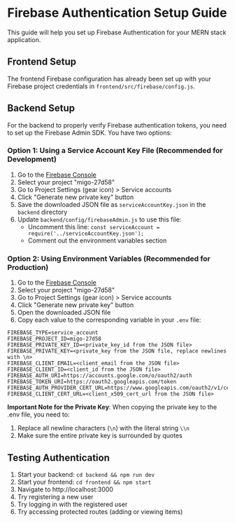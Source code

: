 # Firebase Authentication Setup Guide

This guide will help you set up Firebase Authentication for your MERN stack application.

## Frontend Setup

The frontend Firebase configuration has already been set up with your Firebase project credentials in `frontend/src/firebase/config.js`.

## Backend Setup

For the backend to properly verify Firebase authentication tokens, you need to set up the Firebase Admin SDK. You have two options:

### Option 1: Using a Service Account Key File (Recommended for Development)

1. Go to the [Firebase Console](https://console.firebase.google.com/)
2. Select your project "migo-27d58"
3. Go to Project Settings (gear icon) > Service accounts
4. Click "Generate new private key" button
5. Save the downloaded JSON file as `serviceAccountKey.json` in the `backend` directory
6. Update `backend/config/firebaseAdmin.js` to use this file:
   - Uncomment this line: `const serviceAccount = require('../serviceAccountKey.json');`
   - Comment out the environment variables section

### Option 2: Using Environment Variables (Recommended for Production)

1. Go to the [Firebase Console](https://console.firebase.google.com/)
2. Select your project "migo-27d58"
3. Go to Project Settings (gear icon) > Service accounts
4. Click "Generate new private key" button
5. Open the downloaded JSON file
6. Copy each value to the corresponding variable in your `.env` file:

```
FIREBASE_TYPE=service_account
FIREBASE_PROJECT_ID=migo-27d58
FIREBASE_PRIVATE_KEY_ID=<private_key_id from the JSON file>
FIREBASE_PRIVATE_KEY=<private_key from the JSON file, replace newlines with \n>
FIREBASE_CLIENT_EMAIL=<client_email from the JSON file>
FIREBASE_CLIENT_ID=<client_id from the JSON file>
FIREBASE_AUTH_URI=https://accounts.google.com/o/oauth2/auth
FIREBASE_TOKEN_URI=https://oauth2.googleapis.com/token
FIREBASE_AUTH_PROVIDER_CERT_URL=https://www.googleapis.com/oauth2/v1/certs
FIREBASE_CLIENT_CERT_URL=<client_x509_cert_url from the JSON file>
```

**Important Note for the Private Key**: When copying the private key to the .env file, you need to:

1. Replace all newline characters (`\n`) with the literal string `\\n`
2. Make sure the entire private key is surrounded by quotes

## Testing Authentication

1. Start your backend: `cd backend && npm run dev`
2. Start your frontend: `cd frontend && npm start`
3. Navigate to http://localhost:3000
4. Try registering a new user
5. Try logging in with the registered user
6. Try accessing protected routes (adding or viewing items)
